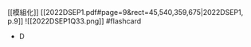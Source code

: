 [[模組化]]
[[2022DSEP1.pdf#page=9&rect=45,540,359,675|2022DSEP1, p.9]]
![[2022DSEP1Q33.png]] #flashcard 
- D
<!--ID: 1730705096579-->


